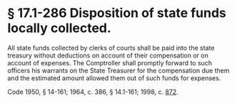 # § 17.1-286 Disposition of state funds locally collected.

<p>All state funds collected by clerks of courts shall be paid into the state treasury without deductions on account of their compensation or on account of expenses. The Comptroller shall promptly forward to such officers his warrants on the State Treasurer for the compensation due them and the estimated amount allowed them out of such funds for expenses.</p><p>Code 1950, § 14-161; 1964, c. 386, § 14.1-161; 1998, c. <a href='http://lis.virginia.gov/cgi-bin/legp604.exe?981+ful+CHAP0872'>872</a>.</p>